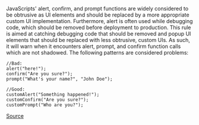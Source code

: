 JavaScripts' alert, confirm, and prompt functions are widely considered to be obtrusive as UI elements and should be replaced by a more appropriate custom UI implementation. Furthermore, alert is often used while debugging code, which should be removed before deployment to production.
This rule is aimed at catching debugging code that should be removed and popup UI elements that should be replaced with less obtrusive, custom UIs. As such, it will warn when it encounters alert, prompt, and confirm function calls which are not shadowed.
The following patterns are considered problems:

```
//Bad:
alert("here!");
confirm("Are you sure?");
prompt("What's your name?", "John Doe");

//Good:
customAlert("Something happened!");
customConfirm("Are you sure?");
customPrompt("Who are you?");

```

[Source](http://eslint.org/docs/rules/no-alert)

